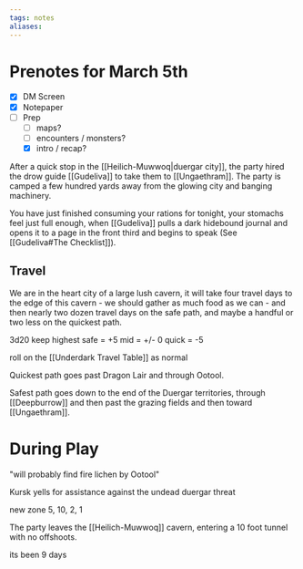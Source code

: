```yaml
---
tags: notes
aliases:
---
```


# Prenotes for March 5th
- [x] DM Screen
- [x] Notepaper
- [ ] Prep
	- [ ] maps?
	- [ ] encounters / monsters?
	- [x] intro / recap?

After a quick stop in the [[Heilich-Muwwoq|duergar city]], the party hired the drow guide [[Gudeliva]] to take them to [[Ungaethram]]. The party is camped a few hundred yards away from the glowing city and banging machinery. 

You have just finished consuming your rations for tonight, your stomachs feel just full enough, when [[Gudeliva]] pulls a dark hidebound journal and opens it to a page in the front third and begins to speak (See [[Gudeliva#The Checklist]]).

## Travel
We are in the heart city of a large lush cavern, it will take four travel days to the edge of this cavern - we should gather as much food as we can - and then nearly two dozen travel days on the safe path, and maybe a handful or two less on the quickest path.

3d20 keep highest
safe = +5
mid = +/- 0
quick = -5

roll on the [[Underdark Travel Table]] as normal

Quickest path goes past Dragon Lair and through Ootool.

Safest path goes down to the end of the Duergar territories, through [[Deepburrow]] and then past the grazing fields and then toward [[Ungaethram]].

# During Play
"will probably find fire lichen by Ootool"

Kursk yells for assistance against the undead duergar threat

new zone
5, 10, 2, 1

The party leaves the [[Heilich-Muwwoq]] cavern, entering a 10 foot tunnel with no offshoots.

its been 9 days

